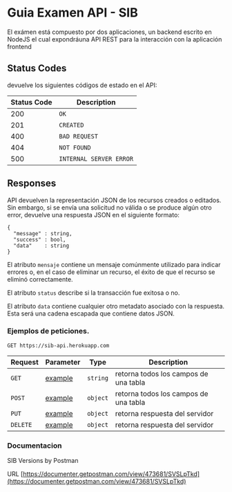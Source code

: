 # Guia Examen API - SIB

El exámen está compuesto por dos aplicaciones, un backend escrito en NodeJS el cual expondráuna API REST para la interacción con la aplicación frontend

## Status Codes
devuelve los siguientes códigos de estado en el API:

| Status Code | Description |
|-------------| ----------- |
| 200 | `OK` |
| 201 | `CREATED` |
| 400 | `BAD REQUEST` |
| 404 | `NOT FOUND` |
| 500 | `INTERNAL SERVER ERROR`|


## Responses
API devuelven la representación JSON de los recursos creados o editados. Sin embargo, si se envía una solicitud no válida o se produce algún otro error, devuelve una respuesta JSON en el siguiente formato:

```
{
  "message" : string,
  "success" : bool,
  "data"    : string
}
```

El atributo `mensaje` contiene un mensaje comúnmente utilizado para indicar errores o, en el caso de eliminar un recurso, el éxito de que el recurso se eliminó correctamente.

El atributo `status` describe si la transacción fue exitosa o no.

El atributo `data` contiene cualquier otro metadato asociado con la respuesta. Esta será una cadena escapada que contiene datos JSON.

### Ejemplos de peticiones.

```http
GET https://sib-api.herokuapp.com
```
|Request| Parameter | Type | Description |
| ---- | --------- | ---- | ----------- |
| `GET` | [example](cuerpo-del-body-peticion-POST)| `string` |retorna todos los campos de una tabla |
| `POST` | [example](cuerpo-del-body-peticion-POST) | `object` |retorna todos los campos de una tabla |
| `PUT` | [example](cuerpo-del-body-peticion-PUT) | `object` |retorna respuesta del servidor |
| `DELETE` | [example](cuerpo-del-body-peticion-DELETE) | `object` |retorna respuesta del servidor |

### Documentacion

SIB Versions by Postman 

URL
[https://documenter.getpostman.com/view/473681/SVSLpTkd](https://documenter.getpostman.com/view/473681/SVSLpTkd)